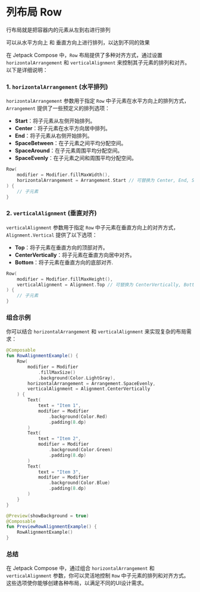 列布局 Row
===

行布局就是把容器内的元素从左到右进行排列

可以从水平方向上 和 垂直方向上进行排列，以达到不同的效果

在 Jetpack Compose 中，`Row` 布局提供了多种对齐方式，通过设置 `horizontalArrangement` 和 `verticalAlignment` 来控制其子元素的排列和对齐。以下是详细说明：

### 1. `horizontalArrangement` (水平排列)
`horizontalArrangement` 参数用于指定 `Row` 中子元素在水平方向上的排列方式，`Arrangement` 提供了一些预定义的排列选项：

- **Start**：将子元素从左侧开始排列。
- **Center**：将子元素在水平方向居中排列。
- **End**：将子元素从右侧开始排列。
- **SpaceBetween**：在子元素之间平均分配空间。
- **SpaceAround**：在子元素周围平均分配空间。
- **SpaceEvenly**：在子元素之间和周围平均分配空间。

```kotlin
Row(
    modifier = Modifier.fillMaxWidth(),
    horizontalArrangement = Arrangement.Start // 可替换为 Center, End, SpaceBetween, SpaceAround, SpaceEvenly
) {
    // 子元素
}
```

### 2. `verticalAlignment` (垂直对齐)
`verticalAlignment` 参数用于指定 `Row` 中子元素在垂直方向上的对齐方式，`Alignment.Vertical` 提供了以下选项：

- **Top**：将子元素在垂直方向的顶部对齐。
- **CenterVertically**：将子元素在垂直方向居中对齐。
- **Bottom**：将子元素在垂直方向的底部对齐.

```kotlin
Row(
    modifier = Modifier.fillMaxHeight(),
    verticalAlignment = Alignment.Top // 可替换为 CenterVertically, Bottom
) {
    // 子元素
}
```

### 组合示例
你可以结合 `horizontalArrangement` 和 `verticalAlignment` 来实现复杂的布局需求：

```kotlin
@Composable
fun RowAlignmentExample() {
    Row(
        modifier = Modifier
            .fillMaxSize()
            .background(Color.LightGray),
        horizontalArrangement = Arrangement.SpaceEvenly,
        verticalAlignment = Alignment.CenterVertically
    ) {
        Text(
            text = "Item 1",
            modifier = Modifier
                .background(Color.Red)
                .padding(8.dp)
        )
        Text(
            text = "Item 2",
            modifier = Modifier
                .background(Color.Green)
                .padding(8.dp)
        )
        Text(
            text = "Item 3",
            modifier = Modifier
                .background(Color.Blue)
                .padding(8.dp)
        )
    }
}

@Preview(showBackground = true)
@Composable
fun PreviewRowAlignmentExample() {
    RowAlignmentExample()
}
```

### 总结
在 Jetpack Compose 中，通过组合 `horizontalArrangement` 和 `verticalAlignment` 参数，你可以灵活地控制 `Row` 中子元素的排列和对齐方式。这些选项使你能够创建各种布局，以满足不同的UI设计需求。